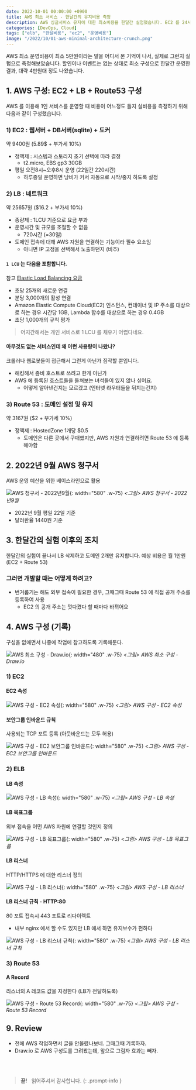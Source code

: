 ```yaml
---
date: 2022-10-01 00:00:00 +0900
title: AWS 최소 서비스 - 한달간의 유지비용 측정
description: AWS 싱글서비스 유지에 대한 최소비용을 한달간 실험했습니다. EC2 를 24시간 가동하면 대략 5만원 나옵니다.
categories: [DevOps, Cloud]
tags: ["elb", "한달비용", "ec2", "운영비용"]
image: "/2022/10/01-aws-minimal-architecture-crunch.png"
---
```


AWS 최소 운영비용이 최소 5만원이라는 말을 어디서 본 기억이 나서, 실제로 그런지 실험으로 측정해보았습니다. 할인이나 이벤트는 없는 상태로 최소 구성으로 한달간 운영한 결과, 대략 4만원대 정도 나왔습니다.

## 1. AWS 구성: EC2 + LB + Route53 구성

AWS 를 이용해 1인 서비스를 운영할 때 비용이 어느정도 들지 실비용을 측정하기 위해 다음과 같이 구성했습니다.

### 1) EC2 : 웹서버 + DB서버(sqlite) + 도커

약 9400원 (5.89$ + 부가세 10%)

- 정액제 : 시스템과 스토리지 초기 선택에 따라 결정
  + t2.micro, EBS gp3 30GB
- 평일 오전8시~오후8시 운영 (22일간 220시간)
  + 하루종일 운영하면 낭비가 커서 자동으로 시작/중지 하도록 설정

### 2) LB : 네트워크

약 25657원 ($16.2 + 부가세 10%)

- 종량제 : 1LCU 기준으로 요금 부과
- 운영시간 및 규모를 조절할 수 없음
  + 720시간 (=30일)
- 도메인 접속에 대해 AWS 자원을 연결하는 기능이라 필수 요소임
  + 아니면 IP 고정을 선택해서 노출하던지 (비추)

#### `1 LCU` 는 다음을 포함합니다.

참고 [Elastic Load Balancing 요금](https://aws.amazon.com/ko/elasticloadbalancing/pricing/)

- 초당 25개의 새로운 연결
- 분당 3,000개의 활성 연결
- Amazon Elastic Compute Cloud(EC2) 인스턴스, 컨테이너 및 IP 주소를 대상으로 하는 경우 시간당 1GB, Lambda 함수를 대상으로 하는 경우 0.4GB
- 초당 1,000개의 규칙 평가

> 어지간해서는 개인 서비스로 1 LCU 를 채우기 어렵다네요.

#### 아무것도 없는 서비스인데 왜 이런 사용량이 나왔나?

크롤러나 웹로봇들이 접근해서 그런게 아닌가 짐작할 뿐입니다.

- 해킹해서 좀비 호스트로 쓰려고 한게 아닌가
- AWS 에 등록된 호스트들을 들쳐보는 녀석들이 있지 않나 싶어요.
  + 어떻게 알아낸건지는 모르겠고 (인터넷 라우터들을 뒤지는건지)


### 3) Route 53 : 도메인 설정 및 유지

약 3167원 ($2 + 부가세 10%)

- 정액제 : HostedZone 1개당 $0.5
  - 도메인은 다른 곳에서 구매했지만, AWS 자원과 연결하려면 Route 53 에 등록해야함 

## 2. 2022년 9월 AWS 청구서

AWS 운영 예산을 위한 베이스라인으로 활용

![AWS 청구서 - 2022년9월](/2022/10/01-aws-bill-202209-crunch.png){: width="580" .w-75}
_&lt;그림&gt; AWS 청구서 - 2022년9월_

- 2022년 9월 평일 22일 기준
- 달러환율 1440원 기준

## 3. 한달간의 실험 이후의 조치

한달간의 실험이 끝나서 LB 삭제하고 도메인 2개만 유지합니다. 예상 비용은 월 1만원 (EC2 + Route 53)

### 그러면 개발할 때는 어떻게 하려고?

- 번거롭기는 해도 외부 접속이 필요한 경우, 그때그때 Route 53 에 직접 공개 주소를 등록하여 사용
  + EC2 의 공개 주소는 껏다켰다 할 때마다 바뀌어요  

## 4. AWS 구성 (기록)

구성을 없애면서 나중에 작업에 참고하도록 기록해둔다.

![AWS 최소 구성 - Draw.io ](/2022/10/01-aws-minimal-architecture-crunch.png){: width="480" .w-75}
_&lt;그림&gt; AWS 최소 구성 - Draw.io_


### 1) EC2

#### EC2 속성

![AWS 구성 - EC2 속성](/2022/10/01-aws-ec2-description-crunch.png){: width="580" .w-75}
_&lt;그림&gt; AWS 구성 - EC2 속성_

#### 보안그룹 인바운드 규칙

사용되는 TCP 포트 등록 (아웃바운드는 모두 허용)

![AWS 구성 - EC2 보안그룹 인바운드](/2022/10/01-aws-ec2-sg-inbounds-crunch.png){: width="580" .w-75}
_&lt;그림&gt; AWS 구성 - EC2 보안그룹 인바운드_


### 2) ELB

#### LB 속성

![AWS 구성 - LB 속성](/2022/10/01-aws-lb-description-crunch.png){: width="580" .w-75}
_&lt;그림&gt; AWS 구성 - LB 속성_

#### LB 목표그룹

외부 접속을 어떤 AWS 자원에 연결할 것인지 정의

![AWS 구성 - LB 목표그룹](/2022/10/01-aws-lb-targetgroup-crunch.png){: width="580" .w-75}
_&lt;그림&gt; AWS 구성 - LB 목표그룹_

#### LB 리스너

HTTP/HTTPS 에 대한 리스너 정의

![AWS 구성 - LB 리스너](/2022/10/01-aws-lb-listeners-crunch.png){: width="580" .w-75}
_&lt;그림&gt; AWS 구성 - LB 리스너_

#### LB 리스너 규칙 - HTTP:80

80 포트 접속시 443 포트로 리다이렉트

- 내부 nginx 에서 할 수도 있지만 LB 에서 하면 유지보수가 편하다

![AWS 구성 - LB 리스너 규칙 ](/2022/10/01-aws-lb-rules-crunch.png){: width="580" .w-75}
_&lt;그림&gt; AWS 구성 - LB 리스너 규칙_


### 3) Route 53

#### A Record

리스너의 A 레코드 값을 지정한다 (LB가 전달하도록)

![AWS 구성 - Route 53 Record](/2022/10/01-aws-route53-a-record-crunch.png){: width="580" .w-75}
_&lt;그림&gt; AWS 구성 - Route 53 Record_


## 9. Review

- 전에 AWS 작업하면서 글을 안올렸나보네. 그때그때 기록하자.
- Draw.io 로 AWS 구성도를 그려봤는데, 앞으로 그림자 효과는 빼자.

&nbsp; <br />
&nbsp; <br />

> **끝!** &nbsp; 읽어주셔서 감사합니다.
{: .prompt-info }